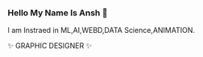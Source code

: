 ### Hello My Name Is Ansh 👋

I am Instraed in ML,AI,WEBD,DATA Science,ANIMATION.

✨ GRAPHIC DESIGNER ✨

